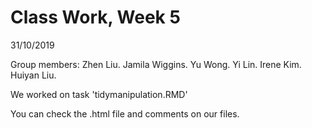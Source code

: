 # Class Work, Week 5

31/10/2019

Group members: 
Zhen Liu.
Jamila Wiggins. 
Yu Wong.
Yi Lin.
Irene Kim.
Huiyan Liu.


We worked on task 'tidymanipulation.RMD'


You can check the .html file and comments on our files.

